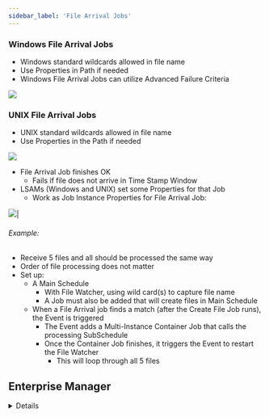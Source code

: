 ```yaml
---
sidebar_label: 'File Arrival Jobs'
---
```


### Windows File Arrival Jobs

* Windows standard wildcards allowed in file name
* Use Properties in Path if needed
* Windows File Arrival Jobs can utilize Advanced Failure Criteria

![](../static/imgbasic/File_Arrival_Windows_SM.png)


### UNIX File Arrival Jobs

* UNIX standard wildcards allowed in file name
* Use Properties in the Path if needed

![](../static/imgbasic/File_Arrival_UNIX_SM.png)

* File Arrival Job finishes OK
	* Fails if file does not arrive in Time Stamp Window
* LSAMs (Windows and UNIX) set some Properties for that Job
	* Work as Job Instance Properties for File Arrival Job:

![](../static/imgbasic/444.png)|

###### Example:

* Receive 5 files and all should be processed the same way
* Order of file processing does not matter
* Set up:
	* A Main Schedule
		* With File Watcher, using wild card(s) to capture file name
		* A Job must also be added that will create files in Main Schedule
	* When a File Arrival job finds a match (after the Create File Job runs), the Event is triggered
		* The Event adds a Multi-Instance Container Job that calls the processing SubSchedule
		* Once the Container Job finishes, it triggers the  Event to restart the File Watcher  
			* This will loop through all 5 files


## Enterprise Manager

<details>

 Windows standard wildcards allowed in file name
* Use Properties in Path if needed

![](../static/imgbasic/441.png)

* Windows File Arrival Jobs can utilize Advanced Failure Criteria

![](../static/imgbasic/442.png)

#### UNIX File Arrival Jobs

* UNIX standard wildcards allowed in file name
* Use Properties in the Path if needed

![](../static/imgbasic/443.png)

* File Arrival Job finishes OK
	* Fails if file does not arrive in Time Stamp Window
* LSAMs (Windows and UNIX) set some Properties for that Job
	* Work as Job Instance Properties for File Arrival Job:

![](../static/imgbasic/444.png)

###### Example:

* Receive 5 files and all should be processed the same way
* Order of file processing does not matter
* Set up:
	* A Main Schedule
		* With File Watcher, using wild card(s) to capture file name
		* A Job must also be added that will create files in Main Schedule
	* When a File Arrival job finds a match (after the Create File Job runs), the Event is triggered
		* The Event adds a Multi-Instance Container Job that calls the processing SubSchedule
		* Once the Container Job finishes, it triggers the  Event to restart the File Watcher  
			* This will loop through all 5 files

</details>